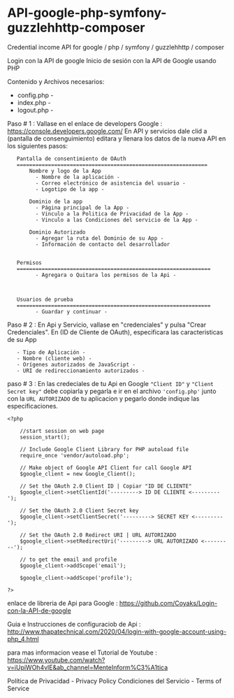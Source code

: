 # API-google-php-symfony-guzzlehhttp-composer
Credential income API for google / php / symfony / guzzlehhttp / composer

Login con la API de google
Inicio de sesión con la API de Google usando PHP

Contenido y Archivos necesarios:

- config.php -
- index.php -
- logout.php -


Paso # 1 : Vallase en el enlace de developers Google : https://console.developers.google.com/ En API y servicios dale clid a (pantalla de consenguimiento) editara y llenara los datos de la nueva API en los siguientes pasos:

       Pantalla de consentimiento de OAuth 
       =============================================================
           Nombre y logo de la App 
             - Nombre de la aplicación -
             - Correo electrónico de asistencia del usuario -
             - Logotipo de la app -
       
           Dominio de la app
             - Página principal de la App - 
             - Vinculo a la Politica de Privacidad de la App -
             - Vinculo a las Condiciones del servicio de la App -
       
           Dominio Autorizado 
             - Agregar la ruta del Dominio de su App -
             - Información de contacto del desarrollador
             
       
       Permisos
       ==============================================================
             - Agregara o Quitara los permisos de la Api -
             
             
             
       Usuarios de prueba
       ==============================================================
             - Guardar y continuar - 
Paso # 2 : En Api y Servicio, vallase en "credenciales" y pulsa "Crear Credenciales". En (ID de Cliente de OAuth), especificara las caracteristicas de su App

       - Tipo de Aplicación -
       - Nombre (cliente web) -
       - Orígenes autorizados de JavaScript -
       - URI de redireccionamiento autorizados -
       
paso # 3 : En las credeciales de tu Api en Google `"Client ID"` y `"Client Secret key"` debe copiarla y pegarla e ir en el archivo `'config.php'`
           junto con la `URL AUTORIZADO` de tu aplicacion y pegarlo donde indique las especificaciones.

    <?php

        //start session on web page
        session_start();

        // Include Google Client Library for PHP autoload file
        require_once 'vendor/autoload.php';

        // Make object of Google API Client for call Google API
        $google_client = new Google_Client();

        // Set the OAuth 2.0 Client ID | Copiar "ID DE CLIENTE"
        $google_client->setClientId('---------> ID DE CLIENTE <---------');

        // Set the OAuth 2.0 Client Secret key
        $google_client->setClientSecret('---------> SECRET KEY <---------');

        // Set the OAuth 2.0 Redirect URI | URL AUTORIZADO
        $google_client->setRedirectUri('---------> URL AUTORIZADO <---------');

        // to get the email and profile 
        $google_client->addScope('email');

        $google_client->addScope('profile');

    ?> 
       
       
       
       
enlace de libreria de Api para Google : https://github.com/Coyaks/Login-con-la-API-de-google

Guia e Instrucciones de configuraciob de Api : http://www.thapatechnical.com/2020/04/login-with-google-account-using-php_4.html

para mas informacion vease el Tutorial de Youtube : https://www.youtube.com/watch?v=iUpiWOh4vlE&ab_channel=MenteInform%C3%A1tica

Política de Privacidad - Privacy Policy Condiciones del Servicio - Terms of Service
